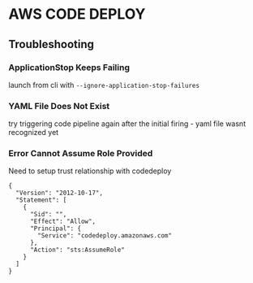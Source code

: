 # AWS CODE DEPLOY

## Troubleshooting
### ApplicationStop Keeps Failing
launch from cli with `--ignore-application-stop-failures`

### YAML File Does Not Exist
try triggering code pipeline again after the initial firing - yaml file wasnt
recognized yet

### Error Cannot Assume Role Provided
Need to setup trust relationship with codedeploy
```
{
  "Version": "2012-10-17",
  "Statement": [
    {
      "Sid": "",
      "Effect": "Allow",
      "Principal": {
        "Service": "codedeploy.amazonaws.com"
      },
      "Action": "sts:AssumeRole"
    }
  ]
}
```
